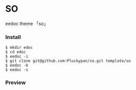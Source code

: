 # SO
eedoc theme 「so」

### Install
```
$ mkdir edoc
$ cd edoc
$ eedoc -i
$ git clone git@github.com:Pluckypan/so.git template/so
$ eedoc -b
$ eedoc -s
```

### Preview
